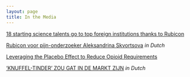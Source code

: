 ```yaml
---
layout: page
title: In the Media
---
```


[18 starting science talents go to top foreign institutions thanks to Rubicon](https://www.zonmw.nl/nl/actueel/nieuws/detail/item/18-starting-science-talents-go-to-top-foreign-institutions-thanks-to-rubicon/)

[Rubicon voor pijn-onderzoeker Aleksandrina Skvortsova](https://www.universiteitleiden.nl/nieuws/2020/04/rubicon-voor-pijn-onderzoeker-aleksandrina-skvortsova) _in Dutch_

[Leveraging the Placebo Effect to Reduce Opioid Requirements](https://www.clinicalpainadvisor.com/home/topics/opioid-addiction/leveraging-the-placebo-effect-to-reduce-opioid-requirements/)

[‘KNUFFEL-TINDER’ ZOU GAT IN DE MARKT ZIJN](https://www.oneworld.nl/lezen/seks-gender/knuffel-tinder-zou-gat-in-de-markt-zijn/) _in Dutch_
